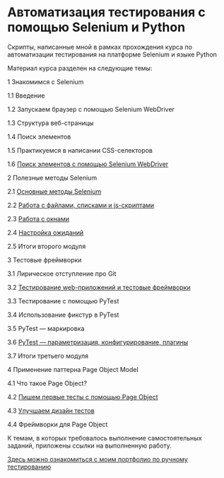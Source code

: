 # Автоматизация тестирования с помощью Selenium и Python
Скрипты, написанные мной в рамках прохождения курса по автоматизации тестирования на платформе Selenium и языке Python

Материал курса разделен на следующие темы:

1  Знакомимся с Selenium
  
1.1  Введение
  
1.2  Запускаем браузер с помощью Selenium WebDriver
  
1.3  Структура веб-страницы
  
1.4  Поиск элементов
  
1.5  Практикуемся в написании CSS-селекторов
  
1.6  <a href='https://github.com/DiRastikhina/selenium_auto_test_course/tree/main/1_session'> Поиск элементов с помощью Selenium WebDriver</a>
  
2  Полезные методы Selenium
  
2.1  <a href="https://github.com/DiRastikhina/selenium_auto_test_course/tree/main/2_session/2_1_lesson">Основные методы Selenium</a>
  
2.2  <a href="https://github.com/DiRastikhina/selenium_auto_test_course/tree/main/2_session/2_2_lesson">Работа с файлами, списками и js-скриптами</a>
  
2.3  <a href="https://github.com/DiRastikhina/selenium_auto_test_course/tree/main/2_session/2_3_lesson">Работа с окнами</a>
  
2.4  <a href="https://github.com/DiRastikhina/selenium_auto_test_course/tree/main/2_session/2_4_lesson">Настройка ожиданий</a>
  
2.5  Итоги второго модуля
  
3  Тестовые фреймворки
  
3.1  Лирическое отступление про Git
  
3.2  <a href="https://github.com/DiRastikhina/selenium_auto_test_course/tree/main/3_session/3_2_lesson">Тестирование web-приложений и тестовые фреймворки</a>
  
3.3  Тестирование с помощью PyTest
  
3.4  Использование фикстур в PyTest
  
3.5  PyTest — маркировка
  
3.6  <a href="https://github.com/DiRastikhina/selenium_auto_test_course/tree/main/3_session/3_6_lesson">PyTest — параметризация, конфигурирование, плагины</a>
  
3.7  Итоги третьего модуля
  
4  Применение паттерна Page Object Model
  
4.1  Что такое Page Object?
  
4.2  <a href="https://github.com/DiRastikhina/selenium_tests_page_object.git">Пишем первые тесты с помощью Page Object</a>
  
4.3  <a href="https://github.com/DiRastikhina/selenium_tests_page_object.git">Улучшаем дизайн тестов</a>
  
4.4  Фреймворки для Page Object
  
К темам, в которых требовалось выполнение самостоятельных заданий, приложены ссылки на выполненную работу.

<a href="https://github.com/DiRastikhina/DianaRastikhinaPortfolioQA"> Здесь можно ознакомиться с моим портфолио по ручному тестированию</a>
